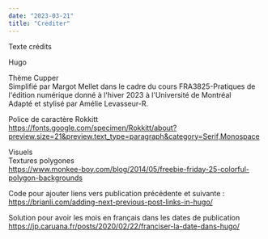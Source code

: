 ```yaml
---
date: "2023-03-21"
title: "Créditer"
---
```


Texte crédits

Hugo

Thème Cupper  
Simplifié par Margot Mellet dans le cadre du cours FRA3825-Pratiques de l'édition numérique donné à l'hiver 2023 à l'Université de Montréal  
Adapté et stylisé par Amélie Levasseur-R.

Police de caractère Rokkitt  
https://fonts.google.com/specimen/Rokkitt/about?preview.size=21&preview.text_type=paragraph&category=Serif,Monospace

Visuels  
Textures polygones  
https://www.monkee-boy.com/blog/2014/05/freebie-friday-25-colorful-polygon-backgrounds

Code pour ajouter liens vers publication précédente et suivante : https://brianli.com/adding-next-previous-post-links-in-hugo/

Solution pour avoir les mois en français dans les dates de publication  
https://jp.caruana.fr/posts/2020/02/22/franciser-la-date-dans-hugo/
